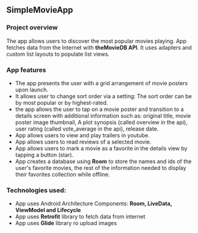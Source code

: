 ## SimpleMovieApp
### Project overview
The app allows users to discover the most popular movies playing. App fetches data from the Internet with **theMovieDB API**. It uses adapters and custom list layouts to populate list views.
### App features
- The app presents the user with a grid arrangement of movie posters upon launch. 
- It allows user to change sort order via a setting: The sort order can be by most popular or by highest-rated. 
- the app allows the user to tap on a movie poster and transition to a details screen with additional information such as: original title, movie poster image thumbnail, A plot synopsis (called overview in the api), user rating (called vote_average in the api), release date.
- App allows users to view and play trailers in youtube.
- App allows users to read reviews of a selected movie.
- App allows users to mark a movie as a favorite in the details view by tapping a button (star).
- App creates a database using **Room** to store the names and ids of the user's favorite movies, the rest of the information needed to display their favorites collection while offline.


### Technologies used:
- App uses Android Architecture Components: **Room, LiveData, ViewModel and Lifecycle**
- App uses **Retrofit** library to fetch data from internet
- App uses **Glide** library ro upload images




